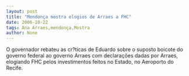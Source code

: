 ```yaml
---
layout: post
title: "Mendonça mostra elogios de Arraes a FHC"
date: 2006-10-22
tags: Ana Arraes,mendonça,Mostra
author: None
---
```

O governador rebateu as cr?ticas de Eduardo sobre o suposto boicote do governo federal ao governo Arraes com declarações dadas por Arraes, elogiando FHC pelos investimentos feitos no Estado, no Aeroporto do Recife. 